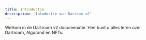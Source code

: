 ```yaml
---
title: Introductie
description: 'Intoductie van Dartoom v2'
---
```


Welkom in de Dartroom v2 documenatie. Hier kunt u alles leren over Dartroom, Algorand en NFTs.